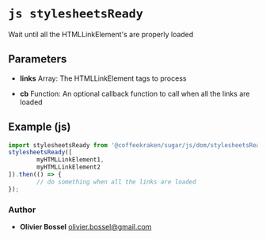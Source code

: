 


<!-- @namespace    sugar.js.dom -->

# ```js stylesheetsReady ```


Wait until all the HTMLLinkElement's are properly loaded

## Parameters

- **links**  Array<HTMLLinkElement>: The HTMLLinkElement tags to process

- **cb**  Function: An optional callback function to call when all the links are loaded



## Example (js)

```js
import stylesheetsReady from '@coffeekraken/sugar/js/dom/stylesheetsReady'
stylesheetsReady([
		myHTMLLinkElement1,
		myHTMLLinkElement2
]).then(() => {
		// do something when all the links are loaded
});
```


### Author
- **Olivier Bossel** <a href="mailto:olivier.bossel@gmail.com">olivier.bossel@gmail.com</a> 



